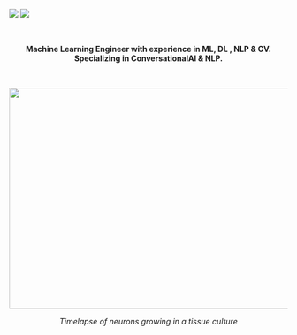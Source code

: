 
[<img src="https://img.shields.io/badge/-LinkedIn-blue?style=for-the-badge" />](https://www.linkedin.com/in/brandokoch/) 
[<img src="https://img.shields.io/badge/-Blog-lightgrey?style=for-the-badge" />](https://bkoch4142.github.io/blog/) 


<br>

<p align="center">
  <b>Machine Learning Engineer with experience in ML, DL , NLP & CV. Specializing in ConversationalAI & NLP.</b>
</p>


<br>

<p align="center">
  <img width="660" height="400" src="tenor.gif">
</p>

<p align="center">
  <i>Timelapse of neurons growing in a tissue culture</i>
</p>
